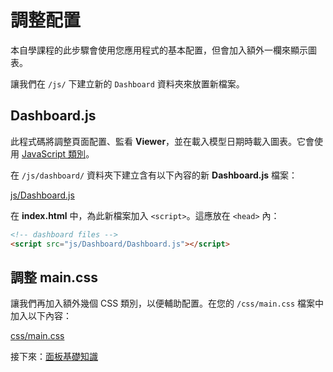 # 調整配置

本自學課程的此步驟會使用您應用程式的基本配置，但會加入額外一欄來顯示圖表。

讓我們在 `/js/` 下建立新的 `Dashboard` 資料夾來放置新檔案。

## Dashboard.js

此程式碼將調整頁面配置、監看 **Viewer**，並在載入模型日期時載入圖表。它會使用 [JavaScript 類別](https://developer.mozilla.org/en-US/docs/Web/JavaScript/Reference/Classes)。

在 `/js/dashboard/` 資料夾下建立含有以下內容的新 **Dashboard.js** 檔案：

[js/Dashboard.js](_snippets/dashboard/js/Dashboard.js ':include :type=code javascript')

在 **index.html** 中，為此新檔案加入 `<script>`。這應放在 `<head>` 內：

```html
<!-- dashboard files -->
<script src="js/Dashboard/Dashboard.js"></script>  
```

## 調整 main.css

讓我們再加入額外幾個 CSS 類別，以便輔助配置。在您的 `/css/main.css` 檔案中加入以下內容：

[css/main.css](_snippets/dashboard/css/main.css ':include :type=code css')

接下來：[面板基礎知識](/zh-TW/viewer/dashboard/panelbasics)